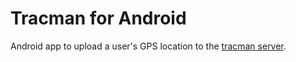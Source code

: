 # Tracman for Android
Android app to upload a user's GPS location to the [tracman server](https://github.com/tracman-org/android). 
